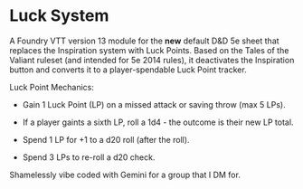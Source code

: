 # Luck System
A Foundry VTT version 13 module for the **new** default D&D 5e sheet that replaces the Inspiration system with Luck Points. Based on the Tales of the Valiant ruleset (and intended for 5e 2014 rules), it deactivates the Inspiration button and converts it to a player-spendable Luck Point tracker.

Luck Point Mechanics:

* Gain 1 Luck Point (LP) on a missed attack or saving throw (max 5 LPs).

* If a player gaints a sixth LP, roll a 1d4 - the outcome is their new LP total.

* Spend 1 LP for +1 to a d20 roll (after the roll).

* Spend 3 LPs to re-roll a d20 check.

Shamelessly vibe coded with Gemini for a group that I DM for.
